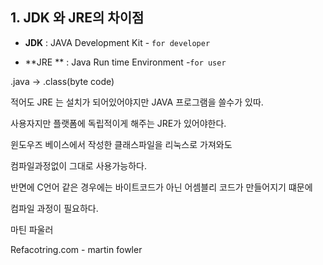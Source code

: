 ## 1. JDK 와 JRE의 차이점

* **JDK** :  JAVA Development Kit - `for developer`

* **JRE ** : Java Run time Environment -`for user`



.java -> .class(byte code) 

적어도 JRE 는 설치가 되어있어야지만 JAVA 프로그램을 쓸수가 있따. 

사용자지만 플랫폼에 독립적이게 해주는 JRE가 있어야한다. 

윈도우즈 베이스에서 작성한 클래스파일을 리눅스로 가져와도 

컴파일과정없이 그대로 사용가능하다.

반면에 C언어 같은 경우에는 바이트코드가 아닌 어셈블리 코드가 만들어지기 떄문에 

컴파일 과정이 필요하다. 

 

마틴 파울러 

Refacotring.com -  martin fowler